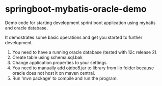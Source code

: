 # springboot-mybatis-oracle-demo
Demo code for starting development sprint boot application using mybatis and oracle database.

It demostrates some basic operations and get you started to further development.

1. You need to have a running oracle database (tested with 12c release 2).
2. Create table using schema.sql.bak
3. Change application.properties to your settings.
4. You need to manually add ojdbc8.jar to library from lib folder because oracle does not host it on maven central.
5. Run 'mvn package' to compile and run the program.
